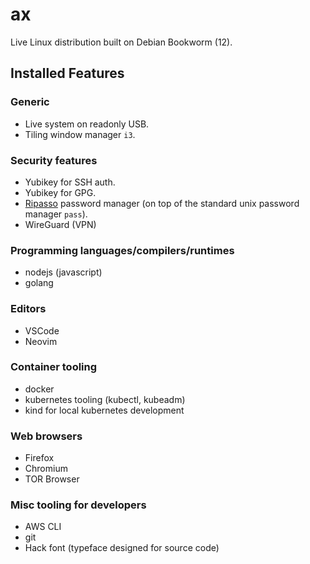 # ax

Live Linux distribution built on Debian Bookworm (12).

## Installed Features

### Generic

* Live system on readonly USB.
* Tiling window manager `i3`.

### Security features

* Yubikey for SSH auth.
* Yubikey for GPG.
* [Ripasso](https://github.com/cortex/ripasso/) password manager (on top of the standard unix password manager `pass`).
* WireGuard (VPN)

### Programming languages/compilers/runtimes

* nodejs (javascript)
* golang

### Editors

* VSCode
* Neovim

### Container tooling

* docker
* kubernetes tooling (kubectl, kubeadm)
* kind for local kubernetes development

### Web browsers

* Firefox
* Chromium
* TOR Browser

### Misc tooling for developers

* AWS CLI
* git
* Hack font (typeface designed for source code)
